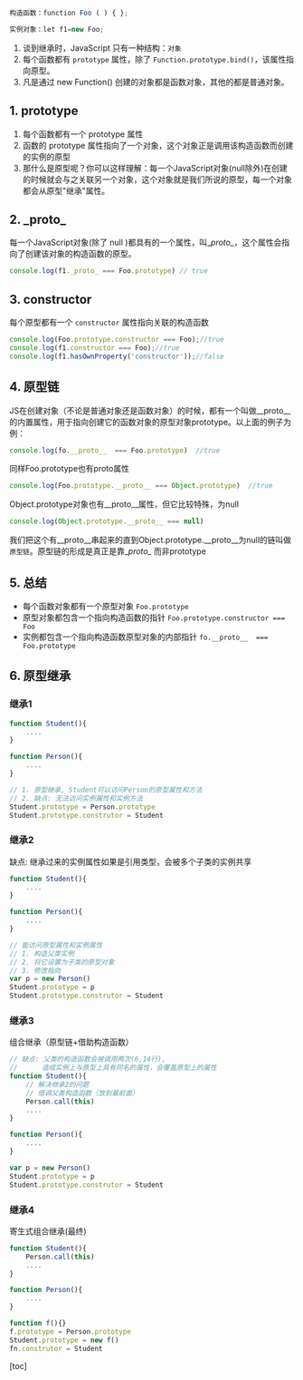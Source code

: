 ```javascript
构造函数：function Foo ( ) { };

实例对象：let f1=new Foo;

```
1. 谈到继承时，JavaScript 只有一种结构：`对象`
2. 每个函数都有 `prototype` 属性，除了 `Function.prototype.bind()`，该属性指向原型。
3. 凡是通过 new Function() 创建的对象都是函数对象，其他的都是普通对象。


## 1. prototype 
1. 每个函数都有一个 prototype 属性 
2. 函数的 prototype 属性指向了一个对象，这个对象正是调用该构造函数而创建的实例的原型
3. 那什么是原型呢？你可以这样理解：每一个JavaScript对象(null除外)在创建的时候就会与之关联另一个对象，这个对象就是我们所说的原型，每一个对象都会从原型"继承"属性。

## 2. \_proto\_
每一个JavaScript对象(除了 null )都具有的一个属性，叫\__proto\__，这个属性会指向了创建该对象的构造函数的原型。  

```javascript
console.log(f1._proto_ === Foo.prototype) // true

```

## 3. constructor
每个原型都有一个 `constructor` 属性指向关联的构造函数 

```javascript
console.log(Foo.prototype.constructor === Foo);//true
console.log(f1.constructor === Foo);//true
console.log(f1.hasOwnProperty('constructor'));//false

```


## 4. 原型链
JS在创建对象（不论是普通对象还是函数对象）的时候，都有一个叫做\__proto\__的内置属性，用于指向创建它的函数对象的原型对象prototype。以上面的例子为例：
```javascript
console.log(fo.__proto__  === Foo.prototype)  //true

```
同样Foo.prototype也有proto属性
```javascript
console.log(Foo.prototype.__proto__ === Object.prototype)  //true

```
Object.prototype对象也有\__proto\__属性，但它比较特殊，为null

```javascript
console.log(Object.prototype.__proto__ === null)

```
我们把这个有\__proto\__串起来的直到Object.prototype.\__proto\__为null的链叫做`原型链`。原型链的形成是真正是靠\__proto\__ 而非prototype


## 5. 总结
* 每个函数对象都有一个原型对象 
	`Foo.prototype`  
* 原型对象都包含一个指向构造函数的指针 
	`Foo.prototype.constructor === Foo`  
* 实例都包含一个指向构造函数原型对象的内部指针 
	`fo.__proto__  === Foo.prototype`  

## 6. 原型继承
### 继承1
```js
function Student(){
	....
}

function Person(){
	....
}

// 1. 原型继承, Student可以访问Person的原型属性和方法
// 2. 缺点: 无法访问实例属性和实例方法
Student.prototype = Person.prototype
Student.prototype.construtor = Student

```

### 继承2
缺点: 继承过来的实例属性如果是引用类型，会被多个子类的实例共享
```js
function Student(){
	....
}

function Person(){
	....
}

// 能访问原型属性和实例属性
// 1. 构造父类实例
// 2. 将它设置为子类的原型对象
// 3. 修改指向
var p = new Person()
Student.prototype = p
Student.prototype.construtor = Student

```

### 继承3
组合继承（原型链+借助构造函数）
```js
// 缺点: 父类的构造函数会被调用两次(6,14行), 
//		造成实例上与原型上具有同名的属性，会覆盖原型上的属性
function Student(){
	// 解决继承2的问题
	// 借调父类构造函数（放到最前面）
	Person.call(this)
	....
}

function Person(){
	....
}

var p = new Person()
Student.prototype = p
Student.prototype.construtor = Student

```

### 继承4
寄生式组合继承(最终)
```js
function Student(){
	Person.call(this)
	....
}

function Person(){
	....
}

function f(){}
f.prototype = Person.prototype
Student.prototype = new f()
fn.construtor = Student

```
[toc]